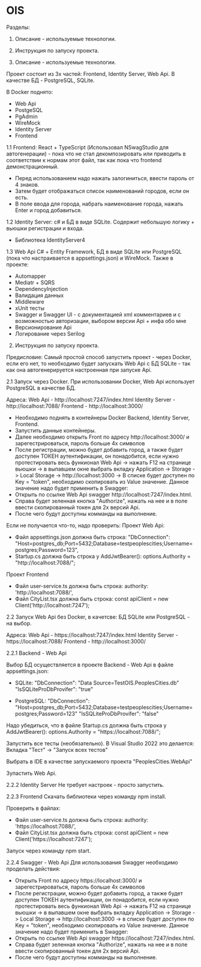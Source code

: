 # OIS

Разделы:
1) Описание - используемые технологии.
2) Инструкция по запуску проекта.

1) Описание - используемые технологии.

Проект состоит из 3х частей: Frontend, Identity Server, Web Api.
В качестве БД - PostgreSQL, SQLite.

В Docker поднято:
* Web Api 
* PostgeSQL
* PgAdmin
* WireMock
* Identity Server
* Frontend

1.1 Frontend: 
React + TypeScript (Использовал NSwagStudio для автогенерации) - пока что не стал декомпозировать или приводить в соответствии к нормам этот файл, так как пока что frontend демонстрационный.
* Перед использованием надо нажать залогиниться, ввести пароль от 4 знаков.
* Затем будет отображаться список наименований городов, если он есть.
* В поле ввода для города, набрать наименование города, нажать Enter и город добавиться.

1.2 Identity Server:
c# и БД в виде SQLite. Содержит небольшую логику + вьюшки регистрации и входа.
* Библиотека IdentityServer4

1.3 Web Api
C# + Entity Framework, БД в виде SQLite или PostgreSQL (пока что настраивается в appsettings.json) и WireMock.
Также в проекте:
* Automapper
* Mediatr + SQRS
* DependencyInjection
* Валидация данных
* Middleware
* xUnit тесты
* Swagger и Swagger UI - с документацией xml комментариев и с возможностью авторизации, выбором версии Api + инфа обо мне
* Версионирование Api
* Логирование через Serilog

2) Инструкция по запуску проекта.

Предисловие:
Самый простой способ запустить проект - через Docker,
если его нет, то необходимо будет запускать Web Api с БД SQLite - так как она автогенерируется настроенная при запуске Api.

2.1 Запуск через Docker.
При использовании Docker, Web Api использует PostgreSQL в качестве БД.

Адреса:
Web Api - 	  http://localhost:7247/index.html
Identity Server - http://localhost:7088/
Frontend - 	  http://localhost:3000/

* Необходимо поднять в контейнеры Docker Backend, Identity Server, Frontend.
* Запустить данные контейнеры.
* Далее необходимо открыть Front по адресу http://localhost:3000/ и зарегестрироваться, пароль больше 4х символов
* После регистрации, можно будет добавить город, а также будет доступен ТОКЕН аутентификации, он понадобится, если нужно протестировать весь функионал Web Api -> 
нажать F12 на странице вьюшки -> в выпавшем окне выбрать вкладку Application -> Storage -> Local Storage -> http://localhost:3000 -> 
В списке будет доступен по Key = "token", необходимо скопировать из Value значение.
Данное значение надо будет применить в Swagger:
* Открыть по ссылке Web Api swagger http://localhost:7247/index.html.
* Справа будет зеленная кнопка "Authorize", нажать на нее и в поле ввести скопированный токен для 2х версий Api.
* После чего будут доступны комманды на выполнение.

Если не получается что-то, надо проверить:
Проект Web Api:
* Файл appsettings.json должна быть строка:
"DbConnection": "Host=postgres_db;Port=5432;Database=testpeoplescities;Username=postgres;Password=123",
* Startup.cs должна быть строка у AddJwtBearer():
options.Authority = "http://localhost:7088/";

Проект Frontend
* Файл user-service.ts должна быть строка:
authority: 'http://localhost:7088/',
* Файл CityList.tsx должна быть строка:
const apiClient = new Client('http://localhost:7247');

2.2 Запуск Web Api без Docker, в качетсве: БД SQLite или PostgreSQL - на выбор.

Адреса:
Web Api - 	  https://localhost:7247/index.html
Identity Server - https://localhost:7088/
Frontend - 	  http://localhost:3000/

2.2.1 Backend - Web Api

Выбор БД осуществляется в проекте Backend - Web Api в файле appsettings.json:
* SQLite:
  "DbConnection": "Data Source=TestOIS.PeoplesCities.db"
  "IsSQLiteProDbProvifer": "true"

* PostgreSQL:
  "DbConnection": "Host=postgres_db;Port=5432;Database=testpeoplescities;Username=postgres;Password=123"
  "IsSQLiteProDbProvifer": "false"

Надо убедиться, что в файле Startup.cs должна быть строка у AddJwtBearer():
options.Authority = "https://localhost:7088/";

Запустить все тесты (необязательно). В Visual Studio 2022 это делается:
Вкладка "Тест" -> "Запуск всех тестов"

Выбрать в IDE в качестве запускаемого проекта "PeoplesCities.WebApi"

Зупастить Web Api.

2.2.2 Identity Server
Не требует настроек - просто запустить.

2.2.3 Frontend
Скачать библиотеки через команду npm install.

Проверить в файлах:
* Файл user-service.ts должна быть строка:
  authority: 'https://localhost:7088/',
* Файл CityList.tsx должна быть строка:
  const apiClient = new Client('https://localhost:7247');

Запуск через команду npm start.

2.2.4 Swagger - Web Api
Для использования Swagger необходимо проделать действия:
* Открыть Front по адресу https://localhost:3000/ и зарегестрироваться, пароль больше 4х символов
* После регистрации, можно будет добавить город, а также будет доступен ТОКЕН аутентификации, он понадобится, если нужно протестировать весь функионал Web Api -> 
  нажать F12 на странице вьюшки -> в выпавшем окне выбрать вкладку Application -> Storage -> Local Storage -> http://localhost:3000 -> 
  в списке будет доступен по Key = "token", необходимо скопировать из Value значение.
Данное значение надо будет применить в Swagger:
* Открыть по ссылке Web Api swagger https://localhost:7247/index.html.
* Справа будет зеленная кнопка "Authorize", нажать на нее и в поле ввести скопированный токен для 2х версий Api.
* После чего будут доступны комманды на выполнение.
